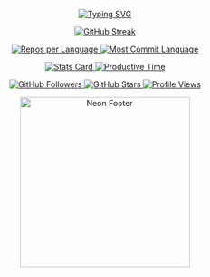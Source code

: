 <!-- 🚀 Neon Interactive GitHub Profile README for Vishal Jaganathan -->

<p align="center">
  <a href="https://github.com/vishaljaganathan">
    <img src="https://readme-typing-svg.demolab.com?font=Press+Start+2P&size=22&pause=1000&color=00FF00&center=true&vCenter=true&width=900&height=100&lines=Hi+there!+I'm+Vishal+Jaganathan;Welcome+to+my+GitHub+Universe!" alt="Typing SVG" />
  </a>
</p>




<p align="center">
  <a href="https://github.com/vishaljaganathan">
    <img src="https://streak-stats.demolab.com?user=vishaljaganathan&theme=radical&hide_border=true&background=0D1117&ring=FFFF00&fire=FFFF00&currStreakNum=FFFF00" alt="GitHub Streak" />
  </a>
</p>


<p align="center">
  <a href="https://github.com/vishaljaganathan">
    <img src="https://github-profile-summary-cards.vercel.app/api/cards/repos-per-language?username=vishaljaganathan&theme=radical" alt="Repos per Language" />
    <img src="https://github-profile-summary-cards.vercel.app/api/cards/most-commit-language?username=vishaljaganathan&theme=radical" alt="Most Commit Language" />
  </a>
</p>

<p align="center">
  <a href="https://github.com/vishaljaganathan">
    <img src="https://github-profile-summary-cards.vercel.app/api/cards/stats?username=vishaljaganathan&theme=radical" alt="Stats Card" />
    <img src="https://github-profile-summary-cards.vercel.app/api/cards/productive-time?username=vishaljaganathan&theme=radical&utcOffset=8" alt="Productive Time" />
  </a>
</p>

<p align="center">
  <a href="https://github.com/vishaljaganathan">
    <img src="https://img.shields.io/github/followers/vishaljaganathan?label=Followers&style=for-the-badge&color=00FF00&logo=github" alt="GitHub Followers" />
    <img src="https://img.shields.io/github/stars/vishaljaganathan?label=Stars&style=for-the-badge&color=FF00FF&logo=github" alt="GitHub Stars" />
    <img src="https://komarev.com/ghpvc/?username=vishaljaganathan&label=Profile+Views&color=FFFF00&style=for-the-badge" alt="Profile Views" />
  </a>
</p>

<p align="center">
  <a href="https://github.com/vishaljaganathan">
    <img src="https://media.giphy.com/media/xTiTnuhyBF54B852nK/giphy.gif" width="300" alt="Neon Footer" />
  </a>
</p>

